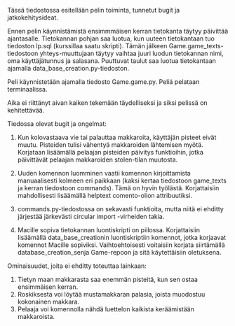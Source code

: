 Tässä tiedostossa esitellään pelin toiminta, tunnetut bugit ja jatkokehitysideat.

Ennen pelin käynnistämistä ensimmmäisen kerran tietokanta täytyy päivittää ajantasalle. Tietokannan pohjan saa luotua, kun uuteen tietokantaan tuo tiedoston lp.sql (kurssillaa saatu skripti).
Tämän jälkeen Game.game_texts-tiedostoon yhteys-muuttujaan täytyy vaihtaa juuri luodun tietokannan nimi, oma käyttäjätunnus ja salasana.
Puuttuvat taulut saa luotua tietokantaan ajamalla data_base_creation.py-tiedoston.

Peli käynnistetään ajamalla tiedosto Game.game.py. 
Peliä pelataan terminaalissa.


Aika ei riittänyt aivan kaiken tekemään täydelliseksi ja siksi pelissä on kehitettävää.

Tiedossa olevat bugit ja ongelmat:

1. Kun kolovastaava vie tai palauttaa makkaroita, käyttäjän pisteet eivät muutu. Pisteiden tulisi vähentyä makkaroiden lähtemisen myötä.
   Korjataan lisäämällä pelaajan pisteiden päivitys funktioihin, jotka päivittävät pelaajan makkaroiden stolen-tilan muutosta.

3. Uuden komennon luomminen vaatii komennon kirjoittamista manuaalisesti kolmeen eri paikkaan (kaksi kertaa tiedostoon game_texts ja kerran tiedostoon commands).
   Tämä on hyvin työlästä.
   Korjattaisiin mahdollisesti lisäämällä helptext comento-olion attribuutiksi. 

4. commands.py-tiedostossa on sekavasti funktioita, mutta niitä ei ehditty järjestää järkevästi circular import -virheiden takia.

5. Macille sopiva tietokannan luontiskripti on piilossa.
   Korjattaisiin lisäämällä data_base_creationin luontiskriptiin komennot, jotka korjaavat komennot Macille sopiviksi.
   Vaihtoehtoisesti voitaisiin korjata siirtämällä database_creation_senja Game-repoon ja sitä käytettäisiin oletuksena.

Ominaisuudet, joita ei ehditty toteuttaa lainkaan:

1. Tietyn maan makkarasta saa enemmän pisteitä, kun sen ostaa ensimmäisen kerran.
2. Roskiksesta voi löytää mustamakkaran palasia, joista muodostuu kokonainen makkara.
3. Pelaaja voi komennolla nähdä luettelon kaikista keräämistään makkaroista.
